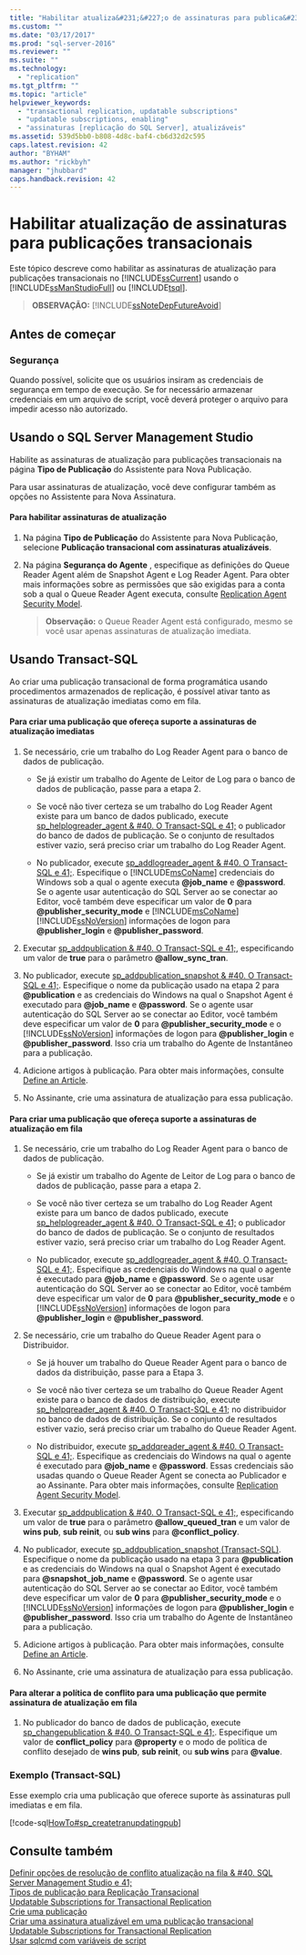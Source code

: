 ```yaml
---
title: "Habilitar atualiza&#231;&#227;o de assinaturas para publica&#231;&#245;es transacionais | Microsoft Docs"
ms.custom: ""
ms.date: "03/17/2017"
ms.prod: "sql-server-2016"
ms.reviewer: ""
ms.suite: ""
ms.technology: 
  - "replication"
ms.tgt_pltfrm: ""
ms.topic: "article"
helpviewer_keywords: 
  - "transactional replication, updatable subscriptions"
  - "updatable subscriptions, enabling"
  - "assinaturas [replicação do SQL Server], atualizáveis"
ms.assetid: 539d5bb0-b808-4d8c-baf4-cb6d32d2c595
caps.latest.revision: 42
author: "BYHAM"
ms.author: "rickbyh"
manager: "jhubbard"
caps.handback.revision: 42
---
```

# Habilitar atualiza&#231;&#227;o de assinaturas para publica&#231;&#245;es transacionais
  Este tópico descreve como habilitar as assinaturas de atualização para publicações transacionais no [!INCLUDE[ssCurrent](../../../includes/sscurrent-md.md)] usando o [!INCLUDE[ssManStudioFull](../../../includes/ssmanstudiofull-md.md)] ou [!INCLUDE[tsql](../../../includes/tsql-md.md)].  
  
> **OBSERVAÇÃO:** [!INCLUDE[ssNoteDepFutureAvoid](../../../includes/ssnotedepfutureavoid-md.md)]  
  

##  <a name="BeforeYouBegin"></a> Antes de começar  
  
###  <a name="Security"></a> Segurança  
 Quando possível, solicite que os usuários insiram as credenciais de segurança em tempo de execução. Se for necessário armazenar credenciais em um arquivo de script, você deverá proteger o arquivo para impedir acesso não autorizado.  
  
##  <a name="SSMSProcedure"></a> Usando o SQL Server Management Studio  
 Habilite as assinaturas de atualização para publicações transacionais na página **Tipo de Publicação** do Assistente para Nova Publicação.  
  
 Para usar assinaturas de atualização, você deve configurar também as opções no Assistente para Nova Assinatura.  
  
#### Para habilitar assinaturas de atualização  
  
1.  Na página **Tipo de Publicação** do Assistente para Nova Publicação, selecione **Publicação transacional com assinaturas atualizáveis**.  
  
2.  Na página **Segurança do Agente** , especifique as definições do Queue Reader Agent além de Snapshot Agent e Log Reader Agent. Para obter mais informações sobre as permissões que são exigidas para a conta sob a qual o Queue Reader Agent executa, consulte [Replication Agent Security Model](../../../relational-databases/replication/security/replication-agent-security-model.md).  
  
    > **Observação:** o Queue Reader Agent está configurado, mesmo se você usar apenas assinaturas de atualização imediata.  
  
##  <a name="TsqlProcedure"></a> Usando Transact-SQL  
 Ao criar uma publicação transacional de forma programática usando procedimentos armazenados de replicação, é possível ativar tanto as assinaturas de atualização imediatas como em fila.  
  
#### Para criar uma publicação que ofereça suporte a assinaturas de atualização imediatas  
  
1.  Se necessário, crie um trabalho do Log Reader Agent para o banco de dados de publicação.  
  
    -   Se já existir um trabalho do Agente de Leitor de Log para o banco de dados de publicação, passe para a etapa 2.  
  
    -   Se você não tiver certeza se um trabalho do Log Reader Agent existe para um banco de dados publicado, execute [sp_helplogreader_agent & #40. O Transact-SQL e 41;](../../../relational-databases/system-stored-procedures/sp-helplogreader-agent-transact-sql.md) o publicador do banco de dados de publicação. Se o conjunto de resultados estiver vazio, será preciso criar um trabalho do Log Reader Agent.  
  
    -   No publicador, execute [sp_addlogreader_agent & #40. O Transact-SQL e 41;](../../../relational-databases/system-stored-procedures/sp-addlogreader-agent-transact-sql.md). Especifique o [!INCLUDE[msCoName](../../../includes/msconame-md.md)] credenciais do Windows sob a qual o agente executa **@job_name** e **@password**. Se o agente usar autenticação do SQL Server ao se conectar ao Editor, você também deve especificar um valor de **0** para **@publisher_security_mode** e [!INCLUDE[msCoName](../../../includes/msconame-md.md)] [!INCLUDE[ssNoVersion](../../../includes/ssnoversion-md.md)] informações de logon para **@publisher_login** e **@publisher_password**.  
  
2.  Executar [sp_addpublication & #40. O Transact-SQL e 41;](../../../relational-databases/system-stored-procedures/sp-addpublication-transact-sql.md), especificando um valor de **true** para o parâmetro **@allow_sync_tran**.  
  
3.  No publicador, execute [sp_addpublication_snapshot & #40. O Transact-SQL e 41;](../../../relational-databases/system-stored-procedures/sp-addpublication-snapshot-transact-sql.md). Especifique o nome da publicação usado na etapa 2 para **@publication** e as credenciais do Windows na qual o Snapshot Agent é executado para **@job_name** e **@password**. Se o agente usar autenticação do SQL Server ao se conectar ao Editor, você também deve especificar um valor de **0** para **@publisher_security_mode** e o [!INCLUDE[ssNoVersion](../../../includes/ssnoversion-md.md)] informações de logon para **@publisher_login** e **@publisher_password**. Isso cria um trabalho do Agente de Instantâneo para a publicação.  
  
4.  Adicione artigos à publicação. Para obter mais informações, consulte [Define an Article](../../../relational-databases/replication/publish/define-an-article.md).  
  
5.  No Assinante, crie uma assinatura de atualização para essa publicação.   
  
#### Para criar uma publicação que ofereça suporte a assinaturas de atualização em fila  
  
1.  Se necessário, crie um trabalho do Log Reader Agent para o banco de dados de publicação.  
  
    -   Se já existir um trabalho do Agente de Leitor de Log para o banco de dados de publicação, passe para a etapa 2.  
  
    -   Se você não tiver certeza se um trabalho do Log Reader Agent existe para um banco de dados publicado, execute [sp_helplogreader_agent & #40. O Transact-SQL e 41;](../../../relational-databases/system-stored-procedures/sp-helplogreader-agent-transact-sql.md) o publicador do banco de dados de publicação. Se o conjunto de resultados estiver vazio, será preciso criar um trabalho do Log Reader Agent.  
  
    -   No publicador, execute [sp_addlogreader_agent & #40. O Transact-SQL e 41;](../../../relational-databases/system-stored-procedures/sp-addlogreader-agent-transact-sql.md). Especifique as credenciais do Windows na qual o agente é executado para **@job_name** e **@password**. Se o agente usar autenticação do SQL Server ao se conectar ao Editor, você também deve especificar um valor de **0** para **@publisher_security_mode** e o [!INCLUDE[ssNoVersion](../../../includes/ssnoversion-md.md)] informações de logon para **@publisher_login** e **@publisher_password**.  
  
2.  Se necessário, crie um trabalho do Queue Reader Agent para o Distribuidor.  
  
    -   Se já houver um trabalho do Queue Reader Agent para o banco de dados da distribuição, passe para a Etapa 3.  
  
    -   Se você não tiver certeza se um trabalho do Queue Reader Agent existe para o banco de dados de distribuição, execute [sp_helpqreader_agent & #40. O Transact-SQL e 41;](../../../relational-databases/system-stored-procedures/sp-helpqreader-agent-transact-sql.md) no distribuidor no banco de dados de distribuição. Se o conjunto de resultados estiver vazio, será preciso criar um trabalho do Queue Reader Agent.  
  
    -   No distribuidor, execute [sp_addqreader_agent & #40. O Transact-SQL e 41;](../../../relational-databases/system-stored-procedures/sp-addqreader-agent-transact-sql.md). Especifique as credenciais do Windows na qual o agente é executado para **@job_name** e **@password**. Essas credenciais são usadas quando o Queue Reader Agent se conecta ao Publicador e ao Assinante. Para obter mais informações, consulte [Replication Agent Security Model](../../../relational-databases/replication/security/replication-agent-security-model.md).  
  
3.  Executar [sp_addpublication & #40. O Transact-SQL e 41;](../../../relational-databases/system-stored-procedures/sp-addpublication-transact-sql.md), especificando um valor de **true** para o parâmetro **@allow_queued_tran** e um valor de **wins pub**, **sub reinit**, ou **sub wins** para **@conflict_policy**.  
  
4.  No publicador, execute [sp_addpublication_snapshot (Transact-SQL)](../../../relational-databases/system-stored-procedures/sp-addpublication-snapshot-transact-sql.md). Especifique o nome da publicação usado na etapa 3 para **@publication** e as credenciais do Windows na qual o Snapshot Agent é executado para **@snapshot_job_name** e **@password**. Se o agente usar autenticação do SQL Server ao se conectar ao Editor, você também deve especificar um valor de **0** para **@publisher_security_mode** e o [!INCLUDE[ssNoVersion](../../../includes/ssnoversion-md.md)] informações de logon para **@publisher_login** e **@publisher_password**. Isso cria um trabalho do Agente de Instantâneo para a publicação.  
  
5.  Adicione artigos à publicação. Para obter mais informações, consulte [Define an Article](../../../relational-databases/replication/publish/define-an-article.md).  
  
6.  No Assinante, crie uma assinatura de atualização para essa publicação.  
  
#### Para alterar a política de conflito para uma publicação que permite assinatura de atualização em fila  
  
1.  No publicador do banco de dados de publicação, execute [sp_changepublication & #40. O Transact-SQL e 41;](../../../relational-databases/system-stored-procedures/sp-changepublication-transact-sql.md). Especifique um valor de **conflict_policy** para **@property** e o modo de política de conflito desejado de **wins pub**, **sub reinit**, ou **sub wins** para **@value**.  
  
###  <a name="TsqlExample"></a> Exemplo (Transact-SQL)  
 Esse exemplo cria uma publicação que oferece suporte às assinaturas pull imediatas e em fila.  
  
 [!code-sql[HowTo#sp_createtranupdatingpub](../../../relational-databases/replication/codesnippet/tsql/enable-updating-subscrip_1.sql)]  
  
## Consulte também  
 [Definir opções de resolução de conflito atualização na fila & #40. SQL Server Management Studio e 41;](../../../relational-databases/replication/publish/set-queued-updating-conflict-resolution-options-sql-server-management-studio.md)   
 [Tipos de publicação para Replicação Transacional](../../../relational-databases/replication/transactional/publication-types-for-transactional-replication.md)   
 [Updatable Subscriptions for Transactional Replication](../../../relational-databases/replication/transactional/updatable-subscriptions-for-transactional-replication.md)   
 [Crie uma publicação](../../../relational-databases/replication/publish/create-a-publication.md)   
 [Criar uma assinatura atualizável em uma publicação transacional](https://msdn.microsoft.com/library/mt740635.aspx)   
 [Updatable Subscriptions for Transactional Replication](../../../relational-databases/replication/transactional/updatable-subscriptions-for-transactional-replication.md)   
 [Usar sqlcmd com variáveis de script](../../../relational-databases/scripting/use-sqlcmd-with-scripting-variables.md)  
  
  